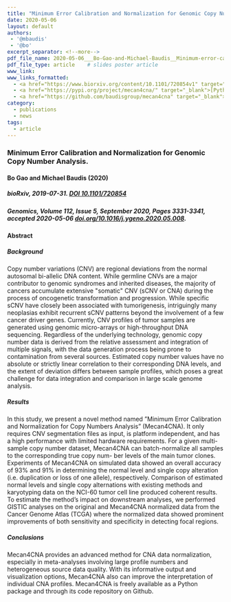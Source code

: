 ```yaml
---
title: "Minimum Error Calibration and Normalization for Genomic Copy Number Analysis"
date: 2020-05-06
layout: default
authors: 
 - '@mbaudis'
 - '@bo'
excerpt_separator: <!--more-->
pdf_file_name: 2020-05-06___Bo-Gao-and-Michael-Baudis__Minimum-error-calibration-and-normalization-for-genomic-copy-number-analysis__Genomics.pdf
pdf_file_type: article    # slides poster article
www_link: 
www_links_formatted:
  - <a href="https://www.biorxiv.org/content/10.1101/720854v1" target="_blank">[bioRxiv]</a>
  - <a href="https://pypi.org/project/mecan4cna/" target="_blank">[Python pip]</a>
  - <a href="https://github.com/baudisgroup/mecan4cna" target="_blank">[Github]</a>  
category: 
  - publications
  - news
tags: 
  - article
---
```


### Minimum Error Calibration and Normalization for Genomic Copy Number Analysis.
#### Bo Gao and Michael Baudis (2020)
##### bioRxiv, 2019-07-31. [DOI 10.1101/720854](https://doi.org/10.1101/720854)
##### Genomics, Volume 112, Issue 5, September 2020, Pages 3331-3341, accepted 2020-05-06 [doi.org/10.1016/j.ygeno.2020.05.008](https://doi.org/10.1016/j.ygeno.2020.05.008).
<!--more-->

#### Abstract

##### Background
Copy number variations (CNV) are regional deviations from the normal autosomal bi-allelic DNA content. While germline CNVs are a major contributor to genomic syndromes and inherited diseases, the majority of cancers accumulate extensive "somatic" CNV (sCNV or CNA) during the process of oncogenetic transformation and progression. While specific sCNV have closely been associated with tumorigenesis, intriguingly many neoplasias exhibit recurrent sCNV patterns beyond the involvement of a few cancer driver genes. Currently, CNV profiles of tumor samples are generated using genomic micro-arrays or high-throughput DNA sequencing. Regardless of the underlying technology, genomic copy number data is derived from the relative assessment and integration of multiple signals, with the data generation process being prone to contamination from several sources. Estimated copy number values have no absolute or strictly linear correlation to their corresponding DNA levels, and the extent of deviation differs between sample profiles, which poses a great challenge for data integration and comparison in large scale genome analysis.

##### Results
In this study, we present a novel method named ”Minimum Error Calibration and Normalization for Copy Numbers Analysis” (Mecan4CNA). It only requires CNV segmentation files as input, is platform independent, and has a high performance with limited hardware requirements. For a given multi-sample copy number dataset, Mecan4CNA can batch-normalize all samples to the corresponding true copy num- ber levels of the main tumor clones. Experiments of Mecan4CNA on simulated data showed an overall accuracy of 93% and 91% in determining the normal level and single copy alteration (i.e. duplication or loss of one allele), respectively. Comparison of estimated normal levels and single copy alternations with existing methods and karyotyping data on the NCI-60 tumor cell line produced coherent results. To estimate the method’s impact on downstream analyses, we performed GISTIC analyses on the original and Mecan4CNA normalized data from the Cancer Genome Atlas (TCGA) where the normalized data showed prominent improvements of both sensitivity and specificity in detecting focal regions.

##### Conclusions
Mecan4CNA provides an advanced method for CNA data normalization, especially in meta-analyses involving large profile numbers and heterogeneous source data quality. With its informative output and visualization options, Mecan4CNA also can improve the interpretation of individual CNA profiles. Mecan4CNA is freely available as a Python package and through its code repository on Github.